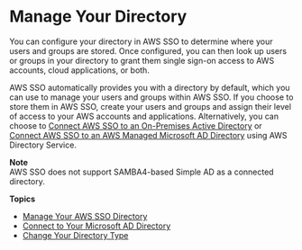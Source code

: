 # Manage Your Directory<a name="manage-your-directory"></a>

You can configure your directory in AWS SSO to determine where your users and groups are stored\. Once configured, you can then look up users or groups in your directory to grant them single sign\-on access to AWS accounts, cloud applications, or both\.

AWS SSO automatically provides you with a directory by default, which you can use to manage your users and groups within AWS SSO\. If you choose to store them in AWS SSO, create your users and groups and assign their level of access to your AWS accounts and applications\. Alternatively, you can choose to [Connect AWS SSO to an On\-Premises Active Directory](connectonpremad.md) or [Connect AWS SSO to an AWS Managed Microsoft AD Directory](connectawsad.md) using AWS Directory Service\.

**Note**  
AWS SSO does not support SAMBA4\-based Simple AD as a connected directory\.

**Topics**
+ [Manage Your AWS SSO Directory](manage-your-directory-sso.md)
+ [Connect to Your Microsoft AD Directory](manage-your-directory-connected.md)
+ [Change Your Directory Type](manage-your-directory-change.md)